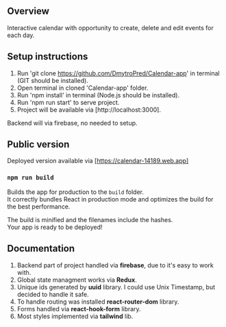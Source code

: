 ## Overview

Interactive calendar with opportunity to create, delete and edit events for each day.

## Setup instructions

1. Run 'git clone https://github.com/DmytroPred/Calendar-app' in terminal (GIT should be installed).
2. Open terminal in cloned 'Calendar-app' folder.
3. Run 'npm install' in terminal (Node.js should be installed).
4. Run 'npm run start' to serve project.
5. Project will be available via [http://localhost:3000].

Backend will via firebase, no needed to setup.

## Public version

Deployed version available via [https://calendar-14189.web.app]

### `npm run build`

Builds the app for production to the `build` folder.\
It correctly bundles React in production mode and optimizes the build for the best performance.

The build is minified and the filenames include the hashes.\
Your app is ready to be deployed!

## Documentation

1.  Backend part of project handled via **firebase**, due to it's easy to work with.
2.  Global state managment works via **Redux**.
3.  Unique ids generated by **uuid** library. I could use Unix Timestamp, but decided to handle it safe.
4.  To handle routing was installed **react-router-dom** library.
5.  Forms handled via **react-hook-form** library.
6.  Most styles implemented via **tailwind** lib.
